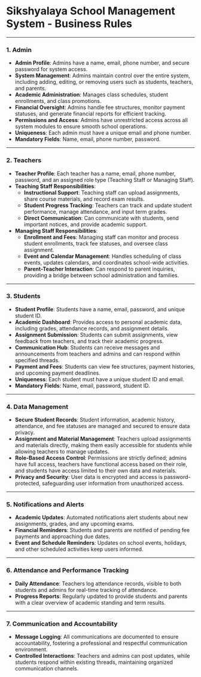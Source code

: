 # Sikshyalaya School Management System - Business Rules

---

### 1. Admin

- **Admin Profile**: Admins have a name, email, phone number, and secure password for system access.
- **System Management**: Admins maintain control over the entire system, including adding, editing, or removing users such as students, teachers, and parents.
- **Academic Administration**: Manages class schedules, student enrollments, and class promotions.
- **Financial Oversight**: Admins handle fee structures, monitor payment statuses, and generate financial reports for efficient tracking.
- **Permissions and Access**: Admins have unrestricted access across all system modules to ensure smooth school operations.
- **Uniqueness**: Each admin must have a unique email and phone number.
- **Mandatory Fields**: Name, email, phone number, password.

---

### 2. Teachers

- **Teacher Profile**: Each teacher has a name, email, phone number, password, and an assigned role type (Teaching Staff or Managing Staff).
- **Teaching Staff Responsibilities**:
  - **Instructional Support**: Teaching staff can upload assignments, share course materials, and record exam results.
  - **Student Progress Tracking**: Teachers can track and update student performance, manage attendance, and input term grades.
  - **Direct Communication**: Can communicate with students, send important notices, and provide academic support.
- **Managing Staff Responsibilities**:
  - **Enrollment and Fees**: Managing staff can monitor and process student enrollments, track fee statuses, and oversee class assignment.
  - **Event and Calendar Management**: Handles scheduling of class events, updates calendars, and coordinates school-wide activities.
  - **Parent-Teacher Interaction**: Can respond to parent inquiries, providing a bridge between school administration and families.
  
---

### 3. Students

- **Student Profile**: Students have a name, email, password, and unique student ID.
- **Academic Dashboard**: Provides access to personal academic data, including grades, attendance records, and assignment details.
- **Assignment Submission**: Students can submit assignments, view feedback from teachers, and track their academic progress.
- **Communication Hub**: Students can receive messages and announcements from teachers and admins and can respond within specified threads.
- **Payment and Fees**: Students can view fee structures, payment histories, and upcoming payment deadlines.
- **Uniqueness**: Each student must have a unique student ID and email.
- **Mandatory Fields**: Name, email, password, student ID.

---

### 4. Data Management

- **Secure Student Records**: Student information, academic history, attendance, and fee statuses are managed and secured to ensure data privacy.
- **Assignment and Material Management**: Teachers upload assignments and materials directly, making them easily accessible for students while allowing teachers to manage updates.
- **Role-Based Access Control**: Permissions are strictly defined; admins have full access, teachers have functional access based on their role, and students have access limited to their own data and materials.
- **Privacy and Security**: User data is encrypted and access is password-protected, safeguarding user information from unauthorized access.

---

### 5. Notifications and Alerts

- **Academic Updates**: Automated notifications alert students about new assignments, grades, and any upcoming exams.
- **Financial Reminders**: Students and parents are notified of pending fee payments and approaching due dates.
- **Event and Schedule Reminders**: Updates on school events, holidays, and other scheduled activities keep users informed.

---

### 6. Attendance and Performance Tracking

- **Daily Attendance**: Teachers log attendance records, visible to both students and admins for real-time tracking of attendance.
- **Progress Reports**: Regularly updated to provide students and parents with a clear overview of academic standing and term results.

---

### 7. Communication and Accountability

- **Message Logging**: All communications are documented to ensure accountability, fostering a professional and respectful communication environment.
- **Controlled Interactions**: Teachers and admins can post updates, while students respond within existing threads, maintaining organized communication channels.
  